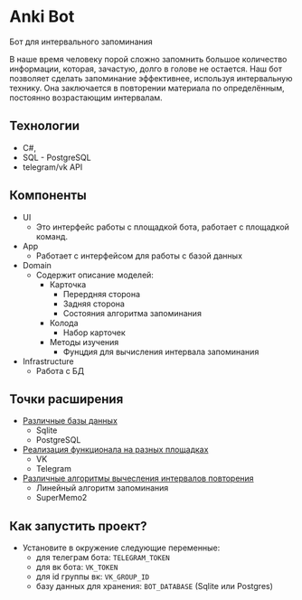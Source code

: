 # Anki Bot

Бот для интервального запоминания

В наше время человеку порой сложно запомнить большое количество информации, которая, зачастую, долго в голове не остается. 
Наш бот позволяет сделать запоминание эффективнее, используя интервальную технику.
Она заключается в повторении материала по определённым, постоянно возрастающим интервалам.

## Технологии

- C#,
- SQL - PostgreSQL
- telegram/vk API

## Компоненты

- UI
  - Это интерфейс работы с площадкой бота, работает с площадкой команд.
- App
  - Работает с интерфейсом для работы с базой данных
- Domain
  - Содержит описание моделей:
    - Карточка 
      - Перердняя сторона
      - Задняя сторона 
      - Состояния алгоритма запоминания
    - Колода
      - Набор карточек 
    - Методы изучения
      - Фунцдия для вычисления интервала запоминания
- Infrastructure
  - Работа с БД

## Точки расширения

- [Различные базы данных](https://github.com/danilkaz/anki/blob/8544395c7d4406990c509fed47965c4bd3be1b8d/Infrastructure/IDatabase.cs#L6)
  - Sqlite
  - PostgreSQL
- [Реализация функционала на разных площадках](https://github.com/danilkaz/anki/blob/8544395c7d4406990c509fed47965c4bd3be1b8d/UI/Bot.cs#L7)
  - VK
  - Telegram
- [Различные алгоритмы вычесления интервалов повторения](https://github.com/danilkaz/anki/blob/8544395c7d4406990c509fed47965c4bd3be1b8d/Domain/LearnMethods/ILearnMethod.cs#L6)
  - Линейный алгоритм запоминания
  - SuperMemo2

## Как запустить проект?
- Установите в окружение следующие переменные:
  - для телеграм бота: ```TELEGRAM_TOKEN```
  - для вк бота: ```VK_TOKEN```
  - для id группы вк: ```VK_GROUP_ID```
  - базу данных для хранения: ```BOT_DATABASE``` (Sqlite или Postgres)
